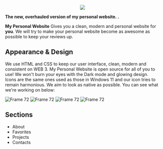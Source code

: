 <p align="center">
  <img src="https://user-images.githubusercontent.com/74561130/162589094-6c0927be-1c74-4d02-8d0d-abce4383a833.png"/> 
</p>
  
**The new, overhauled version of my personal website. .**

**My Personal Website** Gives you a clean, modern and personal website for **you**. We will try to make your personal website become as awesome as possible to keep your reviews up.

## Appearance & Design

We use HTML and CSS to keep our user interface, clean, modern and consistent on WEB 3. My Personal Website is open source for all of you to use! We won't burn your eyes with the Dark mode and glowing design. Icons are the same ones used as those in Windows 11 and our icon tries to remain harmonious. We aim to look as native as possible. You can see what we're working on below:

![Frame 72](https://media.discordapp.net/attachments/1043879653112283256/1061709871696851037/image.png)
![Frame 72](https://media.discordapp.net/attachments/1043879653112283256/1061709872074330152/image.png)
![Frame 72](https://media.discordapp.net/attachments/1043879653112283256/1061709872938373190/image.png)
![Frame 72](https://media.discordapp.net/attachments/1043879653112283256/1061709873378758777/image.png)

## Sections

* About
* Favorites
* Projects
* Contacts

